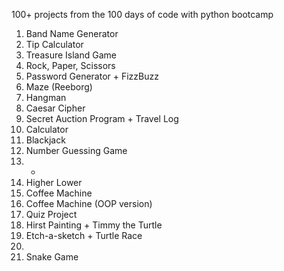 100+ projects from the 100 days of code with python bootcamp

1. Band Name Generator
2. Tip Calculator
3. Treasure Island Game
4. Rock, Paper, Scissors
5. Password Generator + FizzBuzz
6. Maze (Reeborg)
7. Hangman
8. Caesar Cipher
9. Secret Auction Program + Travel Log
10. Calculator
11. Blackjack
12. Number Guessing Game
13. -
14. Higher Lower
15. Coffee Machine
16. Coffee Machine (OOP version)
17. Quiz Project
18. Hirst Painting + Timmy the Turtle
19. Etch-a-sketch + Turtle Race
20. 
21. Snake Game
